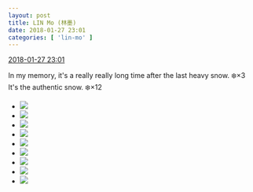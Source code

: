 ```yaml
---
layout: post
title: LIN Mo (林墨)
date: 2018-01-27 23:01
categories: [ 'lin-mo' ]
---
```


<div class="weibo-info">
  <a href="https://weibo.com/6108312042/G0oq9is8w">2018-01-27 23:01</a>
</div>

In my memory, it's a really really long time after the last heavy snow. ❄️×3 It's the authentic snow. ❄️×12

<!-- more -->

<ul class="weibo-pic-list-3">
  <li class="weibo-pic">
    <a href="//wx1.sinaimg.cn/mw690/006FnQZYly1fnvk3phwwlj30u00u0gof.jpg"><img src="//wx1.sinaimg.cn/thumb150/006FnQZYly1fnvk3phwwlj30u00u0gof.jpg"/></a>
  </li>
  <li class="weibo-pic">
    <a href="//wx4.sinaimg.cn/mw690/006FnQZYly1fnvk3pynd9j30u00u0gnp.jpg"><img src="//wx4.sinaimg.cn/thumb150/006FnQZYly1fnvk3pynd9j30u00u0gnp.jpg"/></a>
  </li>
  <li class="weibo-pic">
    <a href="//wx1.sinaimg.cn/mw690/006FnQZYly1fnvk3q9u26j30u00u0tce.jpg"><img src="//wx1.sinaimg.cn/thumb150/006FnQZYly1fnvk3q9u26j30u00u0tce.jpg"/></a>
  </li>
  <li class="weibo-pic">
    <a href="//wx1.sinaimg.cn/mw690/006FnQZYly1fnvk3qophbj30u00u0adc.jpg"><img src="//wx1.sinaimg.cn/thumb150/006FnQZYly1fnvk3qophbj30u00u0adc.jpg"/></a>
  </li>
  <li class="weibo-pic">
    <a href="//wx3.sinaimg.cn/mw690/006FnQZYly1fnvk3r7a9ej31900u0gng.jpg"><img src="//wx3.sinaimg.cn/thumb150/006FnQZYly1fnvk3r7a9ej31900u0gng.jpg"/></a>
  </li>
  <li class="weibo-pic">
    <a href="//wx2.sinaimg.cn/mw690/006FnQZYly1fnvk3rug36j30u00u00uq.jpg"><img src="//wx2.sinaimg.cn/thumb150/006FnQZYly1fnvk3rug36j30u00u00uq.jpg"/></a>
  </li>
  <li class="weibo-pic">
    <a href="//wx4.sinaimg.cn/mw690/006FnQZYly1fnvk3siuk1j31jk111hd0.jpg"><img src="//wx4.sinaimg.cn/thumb150/006FnQZYly1fnvk3siuk1j31jk111hd0.jpg"/></a>
  </li>
  <li class="weibo-pic">
    <a href="//wx3.sinaimg.cn/mw690/006FnQZYly1fnvk3tphdzj32bc1jke82.jpg"><img src="//wx3.sinaimg.cn/thumb150/006FnQZYly1fnvk3tphdzj32bc1jke82.jpg"/></a>
  </li>
  <li class="weibo-pic">
    <a href="//wx4.sinaimg.cn/mw690/006FnQZYly1fnvk3uemsej31jk111qsg.jpg"><img src="//wx4.sinaimg.cn/thumb150/006FnQZYly1fnvk3uemsej31jk111qsg.jpg"/></a>
  </li>
</ul>
